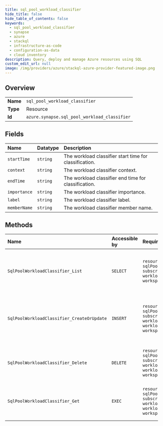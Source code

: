 ```yaml
---
title: sql_pool_workload_classifier
hide_title: false
hide_table_of_contents: false
keywords:
  - sql_pool_workload_classifier
  - synapse
  - azure    
  - stackql
  - infrastructure-as-code
  - configuration-as-data
  - cloud inventory
description: Query, deploy and manage Azure resources using SQL
custom_edit_url: null
image: /img/providers/azure/stackql-azure-provider-featured-image.png
---
```

  
    

## Overview
<table><tbody>
<tr><td><b>Name</b></td><td><code>sql_pool_workload_classifier</code></td></tr>
<tr><td><b>Type</b></td><td>Resource</td></tr>
<tr><td><b>Id</b></td><td><code>azure.synapse.sql_pool_workload_classifier</code></td></tr>
</tbody></table>

## Fields
| Name | Datatype | Description |
|:-----|:---------|:------------|
| `startTime` | `string` | The workload classifier start time for classification. |
| `context` | `string` | The workload classifier context. |
| `endTime` | `string` | The workload classifier end time for classification. |
| `importance` | `string` | The workload classifier importance. |
| `label` | `string` | The workload classifier label. |
| `memberName` | `string` | The workload classifier member name. |
## Methods
| Name | Accessible by | Required Params | Description |
|:-----|:--------------|:----------------|:------------|
| `SqlPoolWorkloadClassifier_List` | `SELECT` | `resourceGroupName, sqlPoolName, subscriptionId, workloadGroupName, workspaceName` | Get list of  Sql pool's workload classifier for workload groups. |
| `SqlPoolWorkloadClassifier_CreateOrUpdate` | `INSERT` | `resourceGroupName, sqlPoolName, subscriptionId, workloadClassifierName, workloadGroupName, workspaceName` | Create Or Update workload classifier for a Sql pool's workload group. |
| `SqlPoolWorkloadClassifier_Delete` | `DELETE` | `resourceGroupName, sqlPoolName, subscriptionId, workloadClassifierName, workloadGroupName, workspaceName` | Remove workload classifier of a Sql pool's workload group. |
| `SqlPoolWorkloadClassifier_Get` | `EXEC` | `resourceGroupName, sqlPoolName, subscriptionId, workloadClassifierName, workloadGroupName, workspaceName` | Get a workload classifier of Sql pool's workload group. |
